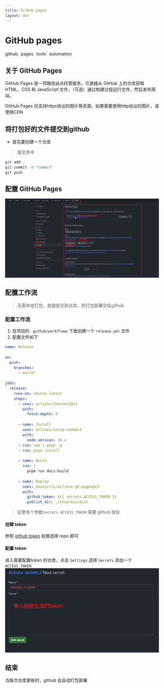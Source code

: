 ```yaml
---
title: GitHub pages
layout: doc
---
```

# GitHub pages

<el-divider />
<div style='display: flex;gap: 10px;'>
  <el-tag>github</el-tag>
  <el-tag>pages</el-tag>
  <el-tag>tools</el-tag>
  <el-tag>automation</el-tag>
</div>

## 关于 GitHub Pages
GitHub Pages 是一项静态站点托管服务，它直接从 GitHub 上的仓库获取 HTML、CSS 和 JavaScript 文件，（可选）通过构建过程运行文件，然后发布网站。

<el-alert type="info">
  GitHub Pages 仅支持https协议的图片等资源，如果需要使用http协议的图片，请使用CDN
</el-alert>

## 将打包好的文件提交到github
* 首先要创建一个仓库
> 提交命令
```bash
git add .
git commit -m "commit"
git push
```

## 配置 GitHub Pages
![github-pages-config](/images/screenshot/github-pages-config.png)

## 配置工作流
> 无需本地打包，直接提交到仓库，把打包部署交给github
### 配置工作流
1. 在项目的 `.github/workflows` 下面创建一个 `release.yml` 文件
2. 配置文件如下
```yaml
name: Release

on:
  push:
    branches:
      - master

jobs:
  release:
    runs-on: ubuntu-latest
    steps:
      - uses: actions/checkout@v3
        with:
          fetch-depth: 0

      - name: Install
        uses: actions/setup-node@v3
        with:
          node-version: 16.x
      - run: npm i pnpm -g
      - run: pnpm install
      
      - name: Build
        run: |
          pnpm run docs:build

      - name: Deploy
        uses: peaceiris/actions-gh-pages@v3
        with:
          github_token: ${{ secrets.ACCESS_TOKEN }}
          publish_dir: .vitepress/dist
```
> 这里有个参数`secrets.ACCESS_TOKEN` 需要 github 授权
#### 创建 token
参照 [github token](./token)
权限选择 repo 即可
#### 配置 token
进入需要配置token 的仓库，点击 `Settings` 选择 `Secrets` 添加一个 `ACCESS_TOKEN`
![github-pages-token-config](/images/screenshot/github-pages-token-config.png)
## 结束
当每次仓库更新时，github 会自动打包部署
